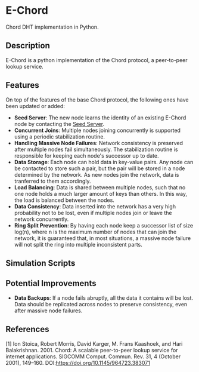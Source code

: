 # E-Chord
Chord DHT implementation in Python.

## Description
E-Chord is a python implementation of the Chord protocol, a peer-to-peer lookup service.

## Features
On top of the features of the base Chord protocol, the following ones have been updated or added:

- **Seed Server**: The new node learns the identity of an existing E-Chord node by contacting the [Seed Server](https://github.com/notTypecast/E-Chord-Seed).
- **Concurrent Joins**: Multiple nodes joining concurrently is supported using a periodic stabilization routine.
- **Handling Massive Node Failures**: Network consistency is preserved after multiple nodes fail simultaneously. The stabilization routine is responsible for keeping each node's successor up to date.
- **Data Storage**: Each node can hold data in key-value pairs. Any node can be contacted to store such a pair, but the pair will be stored in a node determined by the network. As new nodes join the network, data is tranferred to them accordingly.
- **Load Balancing**: Data is shared between multiple nodes, such that no one node holds a much larger amount of keys than others. In this way, the load is balanced between the nodes.
- **Data Consistency**: Data inserted into the network has a very high probability not to be lost, even if multiple nodes join or leave the network concurrently.
- **Ring Split Prevention**: By having each node keep a successor list of size log(n), where n is the maximum number of nodes that can join the network, it is guaranteed that, in most situations, a massive node failure will not split the ring into multiple inconsistent parts.

## Simulation Scripts

## Potential Improvements
- **Data Backups**: If a node fails abruptly, all the data it contains will be lost. Data should be replicated across nodes to preserve consistency, even after massive node failures.

## References
[1] Ion Stoica, Robert Morris, David Karger, M. Frans Kaashoek, and Hari Balakrishnan. 2001. Chord: A scalable peer-to-peer lookup service for internet applications. SIGCOMM Comput. Commun. Rev. 31, 4 (October 2001), 149–160. DOI:https://doi.org/10.1145/964723.383071
